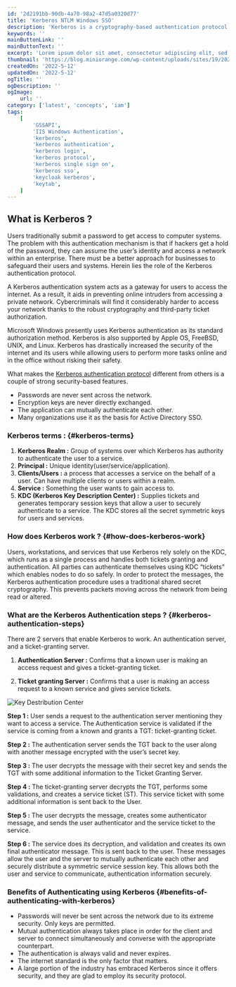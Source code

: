 ```yaml
---
id: '2d2191bb-90db-4a70-98a2-47d5a0320d77'
title: 'Kerberos NTLM Windows SSO'
description: 'Kerberos is a cryptography-based authentication protocol that guards access to applications. This protocol is designed to provide secure authentication over an insecure network.'
keywords: ''
mainButtonLink: ''
mainButtonText: ''
excerpt: 'Lorem ipsum dolor sit amet, consectetur adipiscing elit, sed do eiusmod tempor incididunt ut labore et dolore magna aliqua. Praesent elementum facilisis leo vel fringilla est ullamcorper eget. At imperdiet dui accumsan sit amet nulla facilities morbi tempus.'
thumbnail: 'https://blog.miniorange.com/wp-content/uploads/sites/19/2022/08/Kerberos-SSO-authentication-steps.webp'
createdOn: '2022-5-12'
updatedOn: '2022-5-12'
ogTitle: ''
ogDescription: ''
ogImage:
    url: ''
category: ['latest', 'concepts', 'iam']
tags:
    [
        'GSSAPI',
        'IIS Windows Authentication',
        'kerberos',
        'kerberos authentication',
        'kerberos login',
        'kerberos protocol',
        'kerberos single sign on',
        'kerberos sso',
        'keycloak kerberos',
        'keytab',
    ]
---
```


## What is Kerberos ?

Users traditionally submit a password to get access to computer systems. The problem with this authentication mechanism is that if hackers get a hold of the password, they can assume the user’s identity and access a network within an enterprise. There must be a better approach for businesses to safeguard their users and systems. Herein lies the role of the Kerberos authentication protocol.

A Kerberos authentication system acts as a gateway for users to access the internet. As a result, it aids in preventing online intruders from accessing a private network. Cybercriminals will find it considerably harder to access your network thanks to the robust cryptography and third-party ticket authorization.

Microsoft Windows presently uses Kerberos authentication as its standard authorization method. Kerberos is also supported by Apple OS, FreeBSD, UNIX, and Linux. Kerberos has drastically increased the security of the internet and its users while allowing users to perform more tasks online and in the office without risking their safety.

What makes the [Kerberos authentication protocol](https://plugins.miniorange.com/guide-to-setup-kerberos-single-sign-sso) different from others is a couple of strong security-based features.

-   Passwords are never sent across the network.
-   Encryption keys are never directly exchanged.
-   The application can mutually authenticate each other.
-   Many organizations use it as the basis for Active Directory SSO.

### Kerberos terms : {#kerberos-terms}

1. **Kerberos Realm :** Group of systems over which Kerberos has authority to authenticate the user to a service.
2. **Principal :** Unique identity(user/service/application).
3. **Clients/Users :** a process that accesses a service on the behalf of a user. Can have multiple clients or users within a realm.
4. **Service :** Something the user wants to gain access to.
5. **KDC (Kerberos Key Description Center) :** Supplies tickets and generates temporary session keys that allow a user to securely authenticate to a service. The KDC stores all the secret symmetric keys for users and services.

### How does Kerberos work ? {#how-does-kerberos-work}

Users, workstations, and services that use Kerberos rely solely on the KDC, which runs as a single process and handles both tickets granting and authentication. All parties can authenticate themselves using KDC “tickets” which enables nodes to do so safely. In order to protect the messages, the Kerberos authentication procedure uses a traditional shared secret cryptography. This prevents packets moving across the network from being read or altered.

### What are the Kerberos Authentication steps ? {#kerberos-authentication-steps}

There are 2 servers that enable Kerberos to work. An authentication server, and a ticket-granting server.

1. **Authentication Server :** Confirms that a known user is making an access request and gives a ticket-granting ticket.

2. **Ticket granting Server :** Confirms that a user is making an access request to a known service and gives service tickets.

![Key Destribution Center](https://blog.miniorange.com/wp-content/uploads/sites/19/2022/08/Kerberos-SSO-authentication-steps.webp)

**Step 1 :** User sends a request to the authentication server mentioning they want to access a service. The Authentication service is validated if the service is coming from a known and grants a TGT: ticket-granting ticket.

**Step 2 :** The authentication server sends the TGT back to the user along with another message encrypted with the user’s secret key.

**Step 3 :** The user decrypts the message with their secret key and sends the TGT with some additional information to the Ticket Granting Server.

**Step 4 :** The ticket-granting server decrypts the TGT, performs some validations, and creates a service ticket (ST). This service ticket with some additional information is sent back to the User.

**Step 5 :** The user decrypts the message, creates some authenticator message, and sends the user authenticator and the service ticket to the service.

**Step 6 :** The service does its decryption, and validation and creates its own final authenticator message. This is sent back to the user. These messages allow the user and the server to mutually authenticate each other and securely distribute a symmetric service session key. This allows both the user and service to communicate, authentication information securely.

### Benefits of Authenticating using Kerberos {#benefits-of-authenticating-with-kerberos}

-   Passwords will never be sent across the network due to its extreme security. Only keys are permitted.
-   Mutual authentication always takes place in order for the client and server to connect simultaneously and converse with the appropriate counterpart.
-   The authentication is always valid and never expires.
-   The internet standard is the only factor that matters.
-   A large portion of the industry has embraced Kerberos since it offers security, and they are glad to employ its security protocol.
